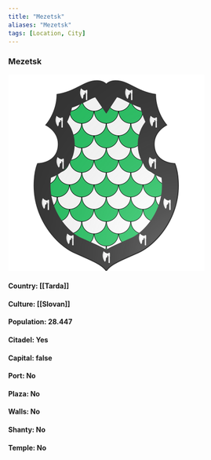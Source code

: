 ```yaml
---
title: "Mezetsk"
aliases: "Mezetsk"
tags: [Location, City]
---
```

### Mezetsk
![](attachment/89e339139eba683de8af4195d9c9effc.svg)

#### Country: [[Tarda]]

#### Culture: [[Slovan]]

#### Population: 28.447

#### Citadel: Yes

#### Capital: false

#### Port: No

#### Plaza: No

#### Walls: No

#### Shanty: No

#### Temple: No

